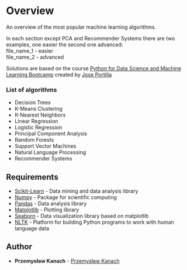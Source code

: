 # Overview

An overview of the most popular machine learning algorithms.

In each section except PCA and Recommender Systems there are two examples, one easier the second one advanced:  
file_name_1 - easier  
file_name_2 - advanced

Solutions are based on the course [Python for Data Science and Machine Learning Bootcamp](https://www.udemy.com/python-for-data-science-and-machine-learning-bootcamp/) created by [Jose Portilla](https://www.udemy.com/user/joseportilla/)

### List of algorithms

- Decision Trees
- K-Means Clustering
- K-Nearest Neighbors
- Linear Regression
- Logistic Regression
- Principal Component Analysis
- Random Forests
- Support Vector Machines
- Natural Language Processing
- Recommender Systems

## Requirements

* [Scikit-Learn](https://scikit-learn.org/stable/) - Data mining and data analysis library
* [Numpy](http://www.numpy.org) - Package for scientific computing
* [Pandas](https://pandas.pydata.org) - Data analysis library
* [Matplotlib](https://matplotlib.org) - Plotting library
* [Seaborn](https://seaborn.pydata.org) - Data visualization library based on matplotlib
* [NLTK](https://www.nltk.org) - Platform for building Python programs to work with human language data

## Author

* **Przemysław Kanach** - [Przemysław Kanach](https://github.com/Przemoo16)
